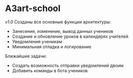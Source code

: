 # A3art-school

*v1.0*
Созданы все основные функции архитектуры:
  - Занесение, изменение, вывод данных учеников 
  - Создание и обновление уроков в календярях учителей
  - Уведомления ученикам
  - Минимальная отладка и логирование 

Ближайшие задачи:
  - Создать возможность отправки уведомлений двоим
  - Добавить команды в бота учеников
  
